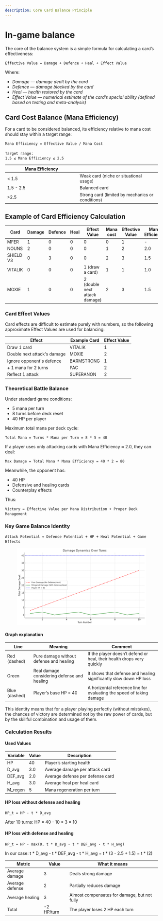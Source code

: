 ```yaml
---
description: Core Card Balance Principle
---
```


# In-game balance

The core of the balance system is a simple formula for calculating a card’s effectiveness:

```
Effective Value = Damage + Defence + Heal + Effect Value
```

Where:

* _Damage — damage dealt by the card_
* _Defence — damage blocked by the card_
* _Heal — health restored by the card_
* _Effect Value — numerical estimate of the card’s special ability (defined based on testing and meta-analysis)_

## Card Cost Balance (Mana Efficiency) <a href="#card-cost-balance-mana-efficiency" id="card-cost-balance-mana-efficiency"></a>

For a card to be considered balanced, its efficiency relative to mana cost should stay within a target range:

```
Mana Efficiency = Effective Value / Mana Cost

Target range:
1.5 ≤ Mana Efficiency ≤ 2.5
```

<table><thead><tr><th width="225.3333740234375">Mana Efficiency	</th><th></th></tr></thead><tbody><tr><td>&#x3C; 1.5</td><td>Weak card (niche or situational usage)</td></tr><tr><td>1.5 - 2.5</td><td>Balanced card</td></tr><tr><td>>2.5</td><td>Strong card (limited by mechanics or conditions)</td></tr></tbody></table>

## Example of Card Efficiency Calculation <a href="#example-of-card-efficiency-calculation" id="example-of-card-efficiency-calculation"></a>

| Card      | Damage | Defence | Heal | Effect Value                  | Mana cost | Effective Value | Mana Efficiency |
| --------- | ------ | ------- | ---- | ----------------------------- | --------- | --------------- | --------------- |
| MFER      | 1      | 0       | 0    | 0                             | 0         | 1               | -               |
| NOUNS     | 2      | 0       | 0    | 0                             | 1         | 2               | 2.0             |
| SHIELD V3 | 0      | 3       | 0    | 0                             | 2         | 3               | 1.5             |
| VITALIK   | 0      | 0       | 0    | 1 (draw a card)               | 1         | 1               | 1.0             |
| MOXIE     | 1      | 0       | 0    | 2 (double next attack damage) | 2         | 3               | 1.5             |

### Card Effect Values <a href="#card-effect-values" id="card-effect-values"></a>

Card effects are difficult to estimate purely with numbers, so the following approximate Effect Values are used for balancing:

| Effect                      | Example Card | Effect Value |
| --------------------------- | ------------ | ------------ |
| Draw 1 card                 | VITALIK      | 1            |
| Double next attack's damage | MOXIE        | 2            |
| Ignore opponent's defence   | BARMSTRONG   | 1            |
| + 1 mana for 2 turns        | PAC          | 2            |
| Reflect 1 attack            | SUPERANON    | 2            |

### Theoretical Battle Balance <a href="#theoretical-battle-balance" id="theoretical-battle-balance"></a>

Under standard game conditions:

* 5 mana per turn
* 8 turns before deck reset
* 40 HP per player

Maximum total mana per deck cycle:

```
Total Mana = Turns * Mana per Turn = 8 * 5 = 40
```

If a player uses only attacking cards with Mana Efficiency ≈ 2.0, they can deal:

```
Max Damage = Total Mana * Mana Efficiency = 40 * 2 = 80
```

Meanwhile, the opponent has:

* 40 HP
* Defensive and healing cards
* Counterplay effects

Thus:

```
Victory = Effective Value per Mana Distribution + Proper Deck Management
```

### Key Game Balance Identity[​](https://docs.farlegacy.com/Gameplay/Balance#key-game-balance-identity) <a href="#key-game-balance-identity" id="key-game-balance-identity"></a>

```
Attack Potential ≈ Defence Potential + HP + Heal Potential + Game Effects
```

<figure><img src=".gitbook/assets/image.png" alt=""><figcaption></figcaption></figure>

#### Graph explanation[​](https://docs.farlegacy.com/Gameplay/Balance#graph-explanation) <a href="#graph-explanation" id="graph-explanation"></a>

| **Line**      | **Meaning**                                 | **Comment**                                                           |
| ------------- | ------------------------------------------- | --------------------------------------------------------------------- |
| Red (dashed)  | Pure damage without defense and healing     | If the player doesn’t defend or heal, their health drops very quickly |
| Green         | Real damage considering defense and healing | It shows that defense and healing significantly slow down HP loss     |
| Blue (dashed) | Player’s base HP = 40                       | A horizontal reference line for evaluating the speed of taking damage |

This identity means that for a player playing perfectly (without mistakes), the chances of victory are determined not by the raw power of cards, but by the skillful combination and usage of them.

### Calculation Results[​](https://docs.farlegacy.com/Gameplay/Balance#calculation-results) <a href="#calculation-results" id="calculation-results"></a>

#### Used Values[​](https://docs.farlegacy.com/Gameplay/Balance#used-values) <a href="#used-values" id="used-values"></a>

| **Variable** | **Value** | **Description**                  |
| ------------ | --------- | -------------------------------- |
| HP           | 40        | Player’s starting health         |
| D\_avg       | 3.0       | Average damage per attack card   |
| DEF\_avg     | 2.0       | Average defense per defense card |
| H\_avg       | 3.0       | Average heal per heal card       |
| M\_regen     | 5         | Mana regeneration per turn       |

#### HP loss without defense and healing[​](https://docs.farlegacy.com/Gameplay/Balance#hp-loss-without-defense-and-healing) <a href="#hp-loss-without-defense-and-healing" id="hp-loss-without-defense-and-healing"></a>

```
HP_t = HP - t * D_avg
```

After 10 turns: HP = 40 - 10 \* 3 = 10

#### HP loss with defense and healing[​](https://docs.farlegacy.com/Gameplay/Balance#hp-loss-with-defense-and-healing) <a href="#hp-loss-with-defense-and-healing" id="hp-loss-with-defense-and-healing"></a>

```
HP_t = HP - max(0, t * D_avg - t * DEF_avg - t * H_avg)
```

In our case: t \* D\_avg - t \* DEF\_avg - t \* H\_avg = t \* (3 - 2.5 + 1.5) = t \* (2)

| **Metric**      | **Value**  | **What it means**                            |
| --------------- | ---------- | -------------------------------------------- |
| Average damage  | 3          | Deals strong damage                          |
| Average defense | 2          | Partially reduces damage                     |
| Average healing | 3          | Almost compensates for damage, but not fully |
| Total           | -2 HP/turn | The player loses 2 HP each turn              |

